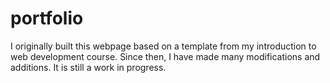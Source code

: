 # portfolio
I originally built this webpage based on a template from my introduction to web development course. Since then, I have made many modifications and additions. It is still a work in progress.

